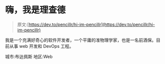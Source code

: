 # 嗨，我是理查德

> 原文:[https://dev.to/pencillr/hi-im-pencillr](https://dev.to/pencillr/hi-im-pencillr)

我是一个充满好奇心的软件开发者，一个平庸的准物理学家，也是一名前酒保。目前从事 web 开发和 DevOps 工程。

城市:布达佩斯
地区:Web